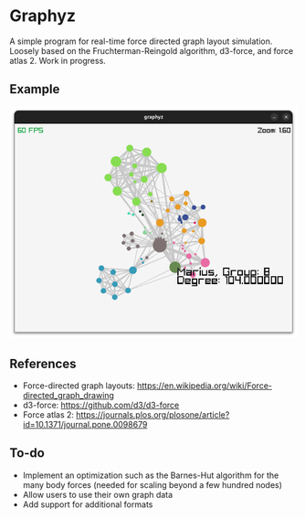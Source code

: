 # Graphyz

A simple program for real-time force directed graph layout simulation. Loosely based on the Fruchterman-Reingold algorithm, d3-force, and force atlas 2.
Work in progress.

## Example

![](examples/graphyz-example.png)

## References
- Force-directed graph layouts: https://en.wikipedia.org/wiki/Force-directed_graph_drawing
- d3-force: https://github.com/d3/d3-force
- Force atlas 2: https://journals.plos.org/plosone/article?id=10.1371/journal.pone.0098679

## To-do
- Implement an optimization such as the Barnes-Hut algorithm for the many body forces (needed for scaling beyond a few hundred nodes)
- Allow users to use their own graph data
- Add support for additional formats
